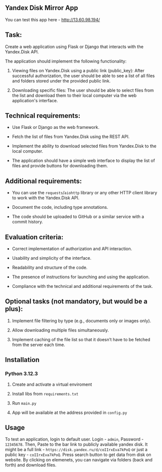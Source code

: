 ## Yandex Disk Mirror App

You can test this app here - http://13.60.98.194/

## Task:

Create a web application using Flask or Django that interacts with the Yandex.Disk API.

The application should implement the following functionality:

1. Viewing files on Yandex.Disk using a public link (public_key):
   After successful authorization, the user should be able to see a list of all files and folders stored under the provided public link.

2. Downloading specific files:
   The user should be able to select files from the list and download them to their local computer via the web application's interface.

## Technical requirements:

- Use Flask or Django as the web framework.

- Fetch the list of files from Yandex.Disk using the REST API.

- Implement the ability to download selected files from Yandex.Disk to the local computer.

- The application should have a simple web interface to display the list of files and provide buttons for downloading them.

## Additional requirements:

- You can use the `requests`/`aiohttp` library or any other HTTP client library to work with the Yandex.Disk API.

- Document the code, including type annotations.

- The code should be uploaded to GitHub or a similar service with a commit history.

## Evaluation criteria:

- Correct implementation of authorization and API interaction.

- Usability and simplicity of the interface.

- Readability and structure of the code.

- The presence of instructions for launching and using the application.

- Compliance with the technical and additional requirements of the task.

## Optional tasks (not mandatory, but would be a plus):

1. Implement file filtering by type (e.g., documents only or images only).

2. Allow downloading multiple files simultaneously.

3. Implement caching of the file list so that it doesn’t have to be fetched from the server each time.

## Installation

### Python 3.12.3

1. Create and activate a virtual enviroment

2. Install libs from `requirements.txt`

3. Run `main.py`

4. App will be available at the address provided in `config.py`

## Usage

To test an application, login to default user. Login - `admin`, Password - `12345678`. Then, Paste to the bar link to publicly available yandex disk. It might be a full link - `https://disk.yandex.ru/d/coIIrxEva7kPoQ` or just a public key - `coIIrxEva7kPoQ`. Press search button to get data from disk on website. By clicking on elemenets, you can navigate via folders (back and forth) and download files.
